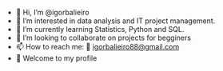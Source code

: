 - 👋 Hi, I’m @igorbalieiro
- 👀 I’m interested in data analysis and IT project management.
- 🌱 I’m currently learning Statistics, Python and SQL.
- 💞️ I’m looking to collaborate on projects for begginers
- 📫 How to reach me: :e-mail: igorbalieiro88@gmail.com
- :rainbow: Welcome to my profile

<!---
igorbalieiro/igorbalieiro is a ✨ special ✨ repository because its `README.md` (this file) appears on your GitHub profile.
You can click the Preview link to take a look at your changes.
--->
